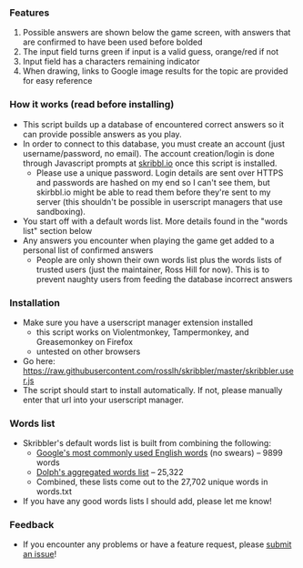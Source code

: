 ### Features
1. Possible answers are shown below the game screen, with answers that are confirmed to have been used before bolded
2. The input field turns green if input is a valid guess, orange/red if not
3. Input field has a characters remaining indicator
4. When drawing, links to Google image results for the topic are provided for easy reference


### How it works (read before installing)
* This script builds up a database of encountered correct answers so it can provide possible answers as you play.
* In order to connect to this database, you must create an account (just username/password, no email). The account creation/login is done through Javascript prompts at [skribbl.io](https://skribbl.io) once this script is installed.
    * Please use a unique password. Login details are sent over HTTPS and passwords are hashed on my end so I can't see them, but skirbbl.io might be able to read them before they're sent to my server (this shouldn't be possible in userscript managers that use sandboxing).
* You start off with a default words list. More details found in the "words list" section below
* Any answers you encounter when playing the game get added to a personal list of confirmed answers
    * People are only shown their own words list plus the words lists of trusted users (just the maintainer, Ross Hill for now). This is to prevent naughty users from feeding the database incorrect answers

### Installation
* Make sure you have a userscript manager extension installed
    * this script works on Violentmonkey, Tampermonkey, and Greasemonkey on Firefox
    * untested on other browsers
* Go here: https://raw.githubusercontent.com/rosslh/skribbler/master/skribbler.user.js
* The script should start to install automatically. If not, please manually enter that url into your userscript manager.

### Words list
* Skribbler's default words list is built from combining the following:
    * [Google's most commonly used English words](https://github.com/first20hours/google-10000-english) (no swears) – 9899 words
    * [Dolph's aggregated words list](https://github.com/dolph/dictionary) – 25,322
    * Combined, these lists come out to the 27,702 unique words in words.txt
* If you have any good words lists I should add, please let me know!

### Feedback
* If you encounter any problems or have a feature request, please [submit an issue](https://github.com/rosslh/skribbler/issues/new)!
